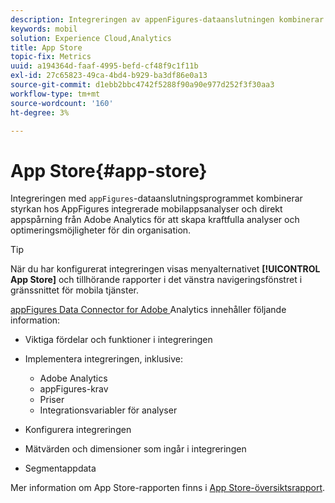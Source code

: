 ```yaml
---
description: Integreringen av appenFigures-dataanslutningen kombinerar kraften i AppFigures integrerade mobilappsanalyser och direkt appspårning i Adobe Analytics för att skapa kraftfulla analyser och optimeringsmöjligheter för er organisation.
keywords: mobil
solution: Experience Cloud,Analytics
title: App Store
topic-fix: Metrics
uuid: a194364d-faaf-4995-befd-cf48f9c1f11b
exl-id: 27c65823-49ca-4bd4-b929-ba3df86e0a13
source-git-commit: d1ebb2bbc4742f5288f90a90e977d252f3f30aa3
workflow-type: tm+mt
source-wordcount: '160'
ht-degree: 3%

---
```


# App Store{#app-store}

Integreringen med `appFigures`-dataanslutningsprogrammet kombinerar styrkan hos AppFigures integrerade mobilappsanalyser och direkt appspårning från Adobe Analytics för att skapa kraftfulla analyser och optimeringsmöjligheter för din organisation.

>[!TIP]
>
>När du har konfigurerat integreringen visas menyalternativet **[!UICONTROL App Store]** och tillhörande rapporter i det vänstra navigeringsfönstret i gränssnittet för mobila tjänster.

[appFigures Data Connector for Adobe ](https://experienceleague.adobe.com/docs/analytics/import/dataconnectors/appfigures/appfigures-overview.html) Analytics innehåller följande information:

* Viktiga fördelar och funktioner i integreringen
* Implementera integreringen, inklusive:

   * Adobe Analytics
   * appFigures-krav
   * Priser
   * Integrationsvariabler för analyser

* Konfigurera integreringen
* Mätvärden och dimensioner som ingår i integreringen
* Segmentappdata

Mer information om App Store-rapporten finns i [App Store-översiktsrapport](/help/using/usage/c-app-store-store-performance.md).
